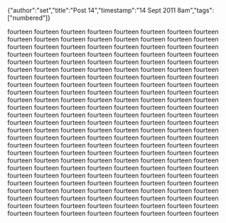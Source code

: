 {"author":"set","title":"Post 14","timestamp":"14 Sept 2011 8am","tags":["numbered"]}

fourteen fourteen fourteen fourteen fourteen fourteen fourteen fourteen fourteen fourteen
fourteen fourteen fourteen fourteen fourteen fourteen fourteen fourteen fourteen fourteen
fourteen fourteen fourteen fourteen fourteen fourteen fourteen fourteen fourteen fourteen
fourteen fourteen fourteen fourteen fourteen fourteen fourteen fourteen fourteen fourteen
fourteen fourteen fourteen fourteen fourteen fourteen fourteen fourteen fourteen fourteen
fourteen fourteen fourteen fourteen fourteen fourteen fourteen fourteen fourteen fourteen
fourteen fourteen fourteen fourteen fourteen fourteen fourteen fourteen fourteen fourteen
fourteen fourteen fourteen fourteen fourteen fourteen fourteen fourteen fourteen fourteen
fourteen fourteen fourteen fourteen fourteen fourteen fourteen fourteen fourteen fourteen
fourteen fourteen fourteen fourteen fourteen fourteen fourteen fourteen fourteen fourteen
fourteen fourteen fourteen fourteen fourteen fourteen fourteen fourteen fourteen fourteen
fourteen fourteen fourteen fourteen fourteen fourteen fourteen fourteen fourteen fourteen
fourteen fourteen fourteen fourteen fourteen fourteen fourteen fourteen fourteen fourteen
fourteen fourteen fourteen fourteen fourteen fourteen fourteen fourteen fourteen fourteen
fourteen fourteen fourteen fourteen fourteen fourteen fourteen fourteen fourteen fourteen
fourteen fourteen fourteen fourteen fourteen fourteen fourteen fourteen fourteen fourteen
fourteen fourteen fourteen fourteen fourteen fourteen fourteen fourteen fourteen fourteen
fourteen fourteen fourteen fourteen fourteen fourteen fourteen fourteen fourteen fourteen
fourteen fourteen fourteen fourteen fourteen fourteen fourteen fourteen fourteen fourteen
fourteen fourteen fourteen fourteen fourteen fourteen fourteen fourteen fourteen fourteen
